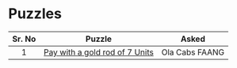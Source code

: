 # Puzzles

|Sr. No| Puzzle | Asked |
|:----:|:------:|:-----:|
|1| [Pay with a gold rod of 7 Units](Top%2020%20Puzzle/Top%2020%20Puzzle.md#pay-a-employee-using-a-gold-rod-of-7-units)| Ola Cabs FAANG|


